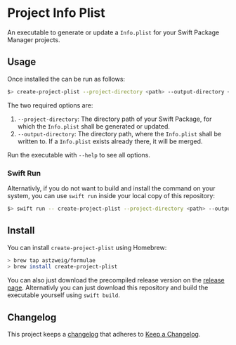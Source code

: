 #  Project Info Plist
An executable to generate or update a `Info.plist` for your Swift Package
Manager projects.

## Usage
Once installed the can be run as follows:
```zsh
$> create-project-plist --project-directory <path> --output-directory <path>
```

The two required options are:

1. `--project-directory`: The directory path of your Swift Package, for which
  the `Info.plist` shall be generated or updated.
2. `--output-directory`: The directory path, where the `Info.plist` shall be
  written to. If a `Info.plist` exists already there, it will be merged.
  
Run the executable with `--help` to see all options.

### Swift Run
Alternativly, if you do not want to build and install the command on your
system, you can use `swift run` inside your local copy of this repository:

```zsh
$> swift run -- create-project-plist --project-directory <path> --output-directory <path>
```

## Install
You can install `create-project-plist` using Homebrew:

```sh
> brew tap astzweig/formulae
> brew install create-project-plist
```

You can also just download the precompiled release version on the
[release page](https://github.com/astzweig/swift-project-info-plist/releases).
Alternativly you can just download this repository and build the executable
yourself using `swift build`.

## Changelog
This project keeps a [changelog](CHANGELOG.md) that adheres to
[Keep a Changelog](https://keepachangelog.com/en/1.1.0/).
